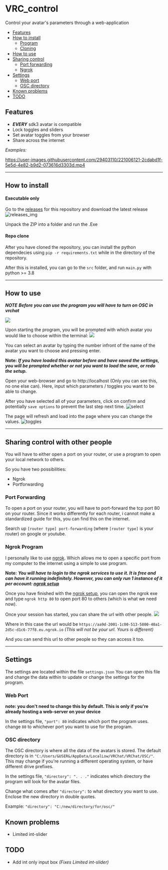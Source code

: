 # VRC_control

Control your avatar's parameters through a web-application

- [Features](#features)
- [How to install](#how-to-install)
    - [Program](#executable-only)
    - [Cloning](#repo-clone)
- [How to use](#how-to-use)
- [Sharing control](#sharing-control-with-other-people)
    - [Port forwarding](#port-forwarding)
    - [Ngrok](#ngrok-program)
- [Settings](#Settings)
    - [Web port](#web-port)
    - [OSC directory](#osc-directory)
- [Known problems](#known-problems)
- [TODO](#todo)


## Features

- ***EVERY*** sdk3 avatar is compatible
- Lock toggles and sliders
- Set avatar toggles from your browser
- Share across the internet

*Examples:*

https://user-images.githubusercontent.com/29403110/221006121-2cdabd1f-5e5d-4e82-b9d2-073616d3303d.mp4
___

## How to install

#### Executable only

Go to the [releases](https://github.com/JessaTehCrow/VRC_control/releases) for this repository and download the latest release
![releases_img](images/releases.png)

Unpack the ZIP into a folder and run the .Exe

#### Repo clone

After you have cloned the repository, you can install the python dependecies using `pip -r requirements.txt` while in the directory of the repository.

After this is installed, you can go to the `src` folder, and run `main.py` with python >= 3.8

___

## How to use

***NOTE***
***Before you can use the program you will have to turn on OSC in vrchat***

![](images/osc.gif)

Upon starting the program, you will be prompted with which avatar you would like to choose within the terminal:
![](images/loaded.png)

You can select an avatar by typing the number infront of the name of the avatar you want to choose and pressing enter.

**Note:**
***If you have loaded this avatar before and have saved the settings, you will be prompted whether or not you want to load the save, or redo the setup.***

Open your web-browser and go to http://localhost (Only you can see this, no one else can).
Here, input which parameters / toggles you want to be able to change.

After you have selected all of your parameters, click on confirm and potentially `save options` to prevent the last step next time.
![select](images/param_select.png)

The page will refresh and load into the page where you can change the values.
![toggles](images/params.png)
___

## Sharing control with other people

You will have to either open a port on your router, or use a program to open your local network to others.

So you have two possibilities:

- Ngrok
- Portforwarding

### Port Forwarding

To open a port on your router, you will have to port-forward the tcp port 80 on your router.
Since it works differently for each router, i cannot make a standardized guide for this, you can find this on the internet. 

Search up `[router type] port-forwarding` (where `[router type]` is your router) on google or youtube.

### Ngrok Program

I personally like to use [ngrok](https://ngrok.com/download). 
Which allows me to open a specific port from my computer to the internet using a simple to use program.

**Note:**
***You will have to login to the ngrok services to use it. It is free and can have it running indefinitely. However, you can only run 1 instance of it per account: [ngrok setup](ngrok_setup.md)***

Once you have finished with the [ngrok setup](ngrok_setup.md), you can open the ngrok exe and type `ngrok http 80` to open port 80 to others (which is what we need now).

Once your session has started, you can share the url with other people.
![](images/ngrok.png)

Where in this case the url would be `https://aa9d-2001-1c00-513-5800-40a1-2d5c-d1c6-77f8.eu.ngrok.io` 
*(This will not be your url. Yours is different)*

And you can send this url to other people so they can access it too.
___

## Settings

The settings are located within the file `settings.json`
You can open this file and change the data within to update or change the settings for the program.

### Web Port

**note: you don't need to change this by default. This is only if you're already hosting a web-server on your device**

In the settings file, `"port": 80` indicates which port the program uses.
change `80` to whichever port you want to use for the program.


### OSC directory

The OSC directory is where all the data of the avatars is stored.
The default directory is in `"C:/Users/&USER&/AppData/LocalLow/VRChat/VRChat/OSC/"`.
This may change if you're running a different operating system, or have different drive prefixes.

In the settings file, `"directory": ". . ."` indicates which directory the program will look for the avatar files.

Change what comes after `"directory":` to what directory you want to use. Enclose the new directory in double quotes.

Example:
`"directory": "C:/new/directory/for/osc/"`

## Known problems

- Limited int-slider

## TODO

- Add int only input box *(Fixes Limited int-slider)*